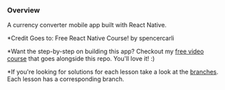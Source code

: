 ### Overview

A currency converter mobile app built with React Native.


*Credit Goes to: Free React Native Course! by spencercarli

*Want the step-by-step on building this app? Checkout my [free video course](http://learn.handlebarlabs.com/p/react-native-*basics-build-a-currency-converter) that goes alongside this repo. You'll love it! :)

*If you're looking for solutions for each lesson take a look at the [branches](https://github.com/HandlebarLabs/currency-*converter-starter/branches). Each lesson has a corresponding branch.
